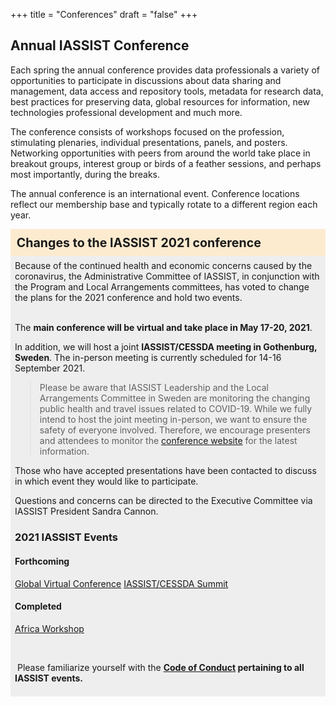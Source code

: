 +++
title = "Conferences"
draft = "false"
+++
## Annual IASSIST Conference

Each spring the annual conference provides data professionals a variety of opportunities to participate in discussions about data sharing and management, data access and repository tools, metadata for research data, best practices for preserving data, global resources for information, new technologies professional development and much more. 

The conference consists of workshops focused on the profession, stimulating plenaries, individual presentations, panels, and posters. Networking opportunities with peers from around the world take place in breakout groups, interest group or birds of a feather sessions, and perhaps most importantly, during the breaks. 

The annual conference is an international event. Conference locations reflect our membership base and typically rotate to a different region each year.

<div style="background-color:#fdebd0;font-weight:bold;padding:.5em;font-size:140%;">Changes to the IASSIST 2021 conference</div>

<div style="background-color:#eee;padding:.5em;">Because of the continued health and economic concerns caused by the coronavirus, the Administrative Committee of IASSIST, in conjunction with the Program and Local Arrangements committees, has voted to change the plans for the 2021 conference and hold two events.<br /><br />


The **main conference will be virtual and take place in May 17-20, 2021**. 

In addition, we will host a joint **IASSIST/CESSDA meeting in Gothenburg, Sweden**. The in-person meeting is currently scheduled for 14-16 September 2021. 

> Please be aware that IASSIST Leadership and the Local Arrangements Committee in Sweden are monitoring the changing public health and travel issues related to COVID-19. While we fully intend to host the joint meeting in-person, we want to ensure the safety of everyone involved. Therefore, we encourage presenters and attendees to monitor the [conference website](https://www.iassist2021.org/) for the latest information.   

Those who have accepted presentations have been contacted to discuss in which event they would like to participate. 

Questions and concerns can be directed to the Executive Committee via IASSIST President Sandra Cannon.

### 2021 IASSIST Events

#### Forthcoming

<a class="btn btn-template-main" href="./iassist-virtual-2021/" >Global Virtual Conference</a> 
<a class="btn btn-template-main" href="./iassist-sweden-2021/" >IASSIST/CESSDA Summit</a>

#### Completed

<a class="btn btn-template-main" href="./iassist-africa-2021/" >Africa Workshop</a> 

<br />

&nbsp;Please familiarize yourself with the **[Code of Conduct](/community/code-of-conduct) pertaining to all IASSIST events.**

</div>

<br />
